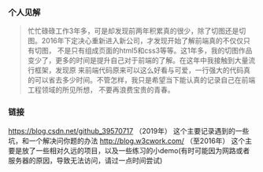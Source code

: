 ### 个人见解
> 忙忙碌碌工作3年多，可是却发现前两年积累真的很少，除了切图还是切图。2016年下定决心重新进入新公司，才发现开始了解前端真的不仅仅只有切图，
不是只有组成页面的html5和css3等等。这1年多，我的切图作品变少了，更多的时间是提升自己对于前端的了解。在这年中我接触到大量流行框架，发现原
来前端代码原来可以这么好看与可爱，一行强大的代码真的可以省去多少时间。不管怎样，我只是希望当下能认真的记录自己在前端工程领域的所见所想，
不要再浪费宝贵的青春。

### 链接
https://blog.csdn.net/github_39570717   （2019年） 这个主要记录遇到的一些坑，和一个解决问你题的办法
http://blog.w3cwork.com/      （至2016年） 这个主要是放了一些相对久远的项目，以及一些练习的小demo(有时可能因为网路或者服务器的原因，导致无法访问，请过一点时间尝试)


